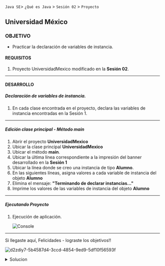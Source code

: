 `Java SE`> `¿Qué es Java` > `Sesión 02` > `Proyecto`

## Universidad México

### OBJETIVO

- Practicar la declaración de variables de instancia.

#### REQUISITOS

1. Proyecto UniversidadMexico modificado en la <b>Sesión 02</b>.

<hr>

#### DESARROLLO

##### Declaración de variables de instancia.

1. En cada clase encontrada en el proyecto, declara las variables de instancia encontradas en la Sesión 1.

<hr>

##### Edición clase principal - Método main

1. Abrir el proyecto <b>UniversidadMexico</b>
2. Ubicar la clase principal <b>UniversidadMexico</b>
3. Ubicar el método <b>main</b>.
4. Ubicar la última línea correspondiente a la impresión del banner desarrollado en la <b>Sesión 1</b>
5. Ubicar la línea donde se creo una instancia de tipo <b>Alumno</b>. 
6. En las siguientes líneas, asigna valores a cada variable de instancia del objeto <b>Alumno</b>
7. Elimina el mensaje: <b>"Terminando de declarar instancias..."</b>
8. Imprime los valores de las variables de instancia del objeto <b>Alumno</b>

<hr>

##### Ejecutando Proyecto

1. Ejecución de aplicación. 
   
   ![Console](https://user-images.githubusercontent.com/56565204/67447135-897e2f00-f5d8-11e9-9464-a4e32c65f30d.png)

<hr>

Si llegaste aquí, Felicidades - lograste los objetivos!!

![d2zdiy7-5b4587d4-3ccd-4854-9ed9-5df10f56593f](https://user-images.githubusercontent.com/56565204/67228451-e625f200-f3fe-11e9-99ce-ad733b945ebd.png)

<details>
	<summary>Solucion</summary>
	<p> 1. Declarar las variables de instancia de cada clase en el proyecto <b>UniversidadMexico</b> </p>
	<p> 2. En la clase principal asignarle valores a las variables de instancia del objeto de tipo <b>Alumno</b> previamente declarado. </p>
	<p> 3. Eliminación del mensaje: <b>"Terminando de declarar instancias..."</b> </p>
	<p> 4. Impresión de las variables de instancia del objeto de tipo <b>Alumno</b> </p>
	<p> 6. Ejecutar proyecto. </p>
</details> 
